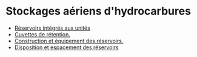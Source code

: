 # Stockages aériens d'hydrocarbures

- [Réservoirs intégrés aux unités](reservoirs-integres-aux)
- [Cuvettes de rétention.](cuvettes-de-retention)
- [Construction et équipement des réservoirs.](construction-et)
- [Disposition et espacement des réservoirs](disposition-et)
